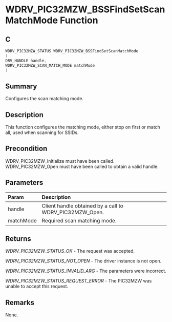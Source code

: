# WDRV_PIC32MZW_BSSFindSetScanMatchMode Function

## C

```c
WDRV_PIC32MZW_STATUS WDRV_PIC32MZW_BSSFindSetScanMatchMode
(
DRV_HANDLE handle,
WDRV_PIC32MZW_SCAN_MATCH_MODE matchMode
)
```

## Summary

Configures the scan matching mode.  

## Description

This function configures the matching mode, either stop on first or
match all, used when scanning for SSIDs.

## Precondition

WDRV_PIC32MZW_Initialize must have been called. WDRV_PIC32MZW_Open must have been called to obtain a valid handle.  

## Parameters

| Param | Description |
|:----- |:----------- |
| handle | Client handle obtained by a call to WDRV_PIC32MZW_Open. |
| matchMode | Required scan matching mode.  

## Returns

*WDRV_PIC32MZW_STATUS_OK* - The request was accepted.

*WDRV_PIC32MZW_STATUS_NOT_OPEN* - The driver instance is not open.

*WDRV_PIC32MZW_STATUS_INVALID_ARG* - The parameters were incorrect.

*WDRV_PIC32MZW_STATUS_REQUEST_ERROR* - The PIC32MZW was unable to accept this request.
 

## Remarks

None.  


